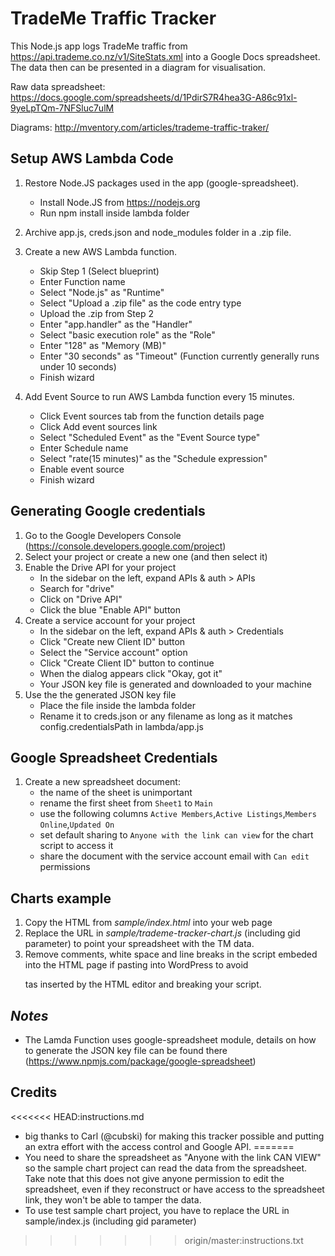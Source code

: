 # TradeMe Traffic Tracker

This Node.js app logs TradeMe traffic from https://api.trademe.co.nz/v1/SiteStats.xml into a Google Docs spreadsheet. The data then can be presented in a diagram for visualisation.

Raw data spreadsheet: https://docs.google.com/spreadsheets/d/1PdirS7R4hea3G-A86c91xl-9yeLpTQm-7NFSluc7ulM

Diagrams: http://mventory.com/articles/trademe-traffic-traker/

## Setup AWS Lambda Code

1) Restore Node.JS packages used in the app (google-spreadsheet).
	- Install Node.JS from https://nodejs.org
	- Run npm install inside lambda folder

2) Archive app.js, creds.json and node_modules folder in a .zip file.

3) Create a new AWS Lambda function.
	- Skip Step 1 (Select blueprint)
	- Enter Function name
	- Select "Node.js" as "Runtime"
	- Select "Upload a .zip file" as the code entry type
	- Upload the .zip from Step 2
	- Enter "app.handler" as the "Handler"
	- Select "basic execution role" as the "Role"
	- Enter "128" as "Memory (MB)"
	- Enter "30 seconds" as "Timeout" (Function currently generally runs under 10 seconds)
	- Finish wizard
	
4) Add Event Source to run AWS Lambda function every 15 minutes.
	- Click Event sources tab from the function details page
	- Click Add event sources link
	- Select "Scheduled Event" as the "Event Source type"
	- Enter Schedule name
	- Select "rate(15 minutes)" as the "Schedule expression"
	- Enable event source
	- Finish wizard


## Generating Google credentials

1) Go to the Google Developers Console (https://console.developers.google.com/project)
2) Select your project or create a new one (and then select it)
3) Enable the Drive API for your project
	- In the sidebar on the left, expand APIs & auth > APIs
	- Search for "drive"
	- Click on "Drive API"
	- Click the blue "Enable API" button
4) Create a service account for your project
	- In the sidebar on the left, expand APIs & auth > Credentials
	- Click "Create new Client ID" button
	- Select the "Service account" option
	- Click "Create Client ID" button to continue
	- When the dialog appears click "Okay, got it"
	- Your JSON key file is generated and downloaded to your machine
5) Use the the generated JSON key file
	- Place the file inside the lambda folder
	- Rename it to creds.json or any filename as long as it matches config.credentialsPath in lambda/app.js

## Google Spreadsheet Credentials

1) Create a new spreadsheet document:
    - the name of the sheet is unimportant
    - rename the first sheet from `Sheet1` to `Main`
    - use the following columns `Active Members`,`Active Listings`,`Members Online`,`Updated On`
    - set default sharing to `Anyone with the link can view` for the chart script to access it
    - share the document with the service account email with `Can edit` permissions

## Charts example

1) Copy the HTML from _sample/index.html_ into your web page
2) Replace the URL in _sample/trademe-tracker-chart.js_ (including gid parameter) to point your spreadsheet with the TM data.
3) Remove comments, white space and line breaks in the script embeded into the HTML page if pasting into WordPress to avoid <p> tas inserted by the HTML editor and breaking your script.


## _Notes_

- The Lamda Function uses google-spreadsheet module, details on how to generate the JSON key file can be found there (https://www.npmjs.com/package/google-spreadsheet)

## Credits

<<<<<<< HEAD:instructions.md
- big thanks to Carl (@cubski) for making this tracker possible and putting an extra effort with the access control and Google API.
=======
- You need to share the spreadsheet as "Anyone with the link CAN VIEW" so the sample chart project can read the data from the spreadsheet. Take note that this does not give anyone permission to edit the spreadsheet, even if they reconstruct or have access to the spreadsheet link, they won't be able to tamper the data.
- To use test sample chart project, you have to replace the URL in sample/index.js (including gid parameter)
>>>>>>> origin/master:instructions.txt
